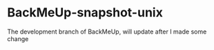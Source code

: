 BackMeUp-snapshot-unix
======================

The development branch of BackMeUp, will update after I made some change
